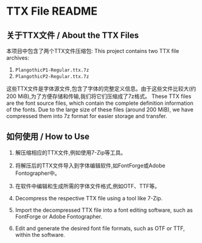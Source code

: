 # TTX File README

## 关于TTX文件 / About the TTX Files

本项目中包含了两个TTX文件压缩包:
This project contains two TTX file archives:

1. `PlangothicP1-Regular.ttx.7z`
2. `PlangothicP2-Regular.ttx.7z`

这些TTX文件是字体源文件,包含了字体的完整定义信息。由于这些文件比较大(约200 MiB),为了方便存储和传输,我们将它们压缩成了7z格式。
These TTX files are the font source files, which contain the complete definition information of the fonts. Due to the large size of these files (around 200 MiB), we have compressed them into 7z format for easier storage and transfer.

## 如何使用 / How to Use

1. 解压缩相应的TTX文件,例如使用7-Zip等工具。
2. 将解压后的TTX文件导入到字体编辑软件,如FontForge或Adobe Fontographer中。
3. 在软件中编辑和生成所需的字体文件格式,例如OTF、TTF等。

1. Decompress the respective TTX file using a tool like 7-Zip.
2. Import the decompressed TTX file into a font editing software, such as FontForge or Adobe Fontographer.
3. Edit and generate the desired font file formats, such as OTF or TTF, within the software.